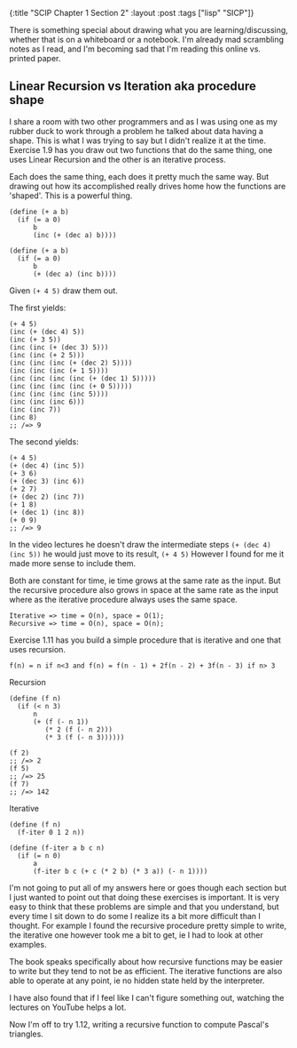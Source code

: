 {:title "SCIP Chapter 1 Section 2"
 :layout :post
 :tags ["lisp" "SICP"]}


There is something special about drawing what you are learning/discussing, whether that is on a whiteboard or a notebook.  I'm already mad scrambling notes as I read, and I'm becoming sad that I'm reading this online vs. printed paper.

## Linear Recursion vs Iteration aka procedure shape

I share a room with two other programmers and as I was using one as my rubber duck to work through a problem he talked about data having a shape.  This is what I was trying to say but I didn't realize it at the time.  Exercise 1.9 has you draw out two functions that do the same thing, one uses Linear Recursion and the other is an iterative process.

Each does the same thing, each does it pretty much the same way.  But drawing out how its accomplished really drives home how the functions are 'shaped'.  This is a powerful thing.

```
(define (+ a b)
  (if (= a 0)
      b
      (inc (+ (dec a) b))))

(define (+ a b)
  (if (= a 0)
      b
      (+ (dec a) (inc b))))
```

Given `(+ 4 5)` draw them out.

The first yields:
```
(+ 4 5)
(inc (+ (dec 4) 5))
(inc (+ 3 5))
(inc (inc (+ (dec 3) 5)))
(inc (inc (+ 2 5)))
(inc (inc (inc (+ (dec 2) 5))))
(inc (inc (inc (+ 1 5))))
(inc (inc (inc (inc (+ (dec 1) 5)))))
(inc (inc (inc (inc (+ 0 5)))))
(inc (inc (inc (inc 5))))
(inc (inc (inc 6)))
(inc (inc 7))
(inc 8)
;; /=> 9
```

The second yields:
```
(+ 4 5)
(+ (dec 4) (inc 5))
(+ 3 6)
(+ (dec 3) (inc 6))
(+ 2 7)
(+ (dec 2) (inc 7))
(+ 1 8)
(+ (dec 1) (inc 8))
(+ 0 9)
;; /=> 9
```

In the video lectures he doesn't draw the intermediate steps `(+ (dec 4) (inc 5))` he would just move to its result, `(+ 4 5)`  However I found for me it made more sense to include them.

Both are constant for time, ie time grows at the same rate as the input.
But the recursive procedure also grows in space at the same rate as the input where as the iterative procedure always uses the same space.

```
Iterative => time = O(n), space = O(1);
Recursive => time = O(n), space = O(n);
```

Exercise 1.11 has you build a simple procedure that is iterative and one that uses recursion.

`f(n) = n if n<3 and f(n) = f(n - 1) + 2f(n - 2) + 3f(n - 3) if n> 3`

Recursion
```
(define (f n)
  (if (< n 3)
      n
      (+ (f (- n 1))
         (* 2 (f (- n 2)))
         (* 3 (f (- n 3))))))

(f 2)
;; /=> 2
(f 5)
;; /=> 25
(f 7)
;; /=> 142
```

Iterative
```
(define (f n)
  (f-iter 0 1 2 n))

(define (f-iter a b c n)
  (if (= n 0)
      a
      (f-iter b c (+ c (* 2 b) (* 3 a)) (- n 1))))
```

I'm not going to put all of my answers here or goes though each section but I just wanted to point out that doing these exercises is important.  It is very easy to think that these problems are simple and that you understand, but every time I sit down to do some I realize its a bit more difficult than I thought.  For example I found the recursive procedure pretty simple to write, the iterative one however took me a bit to get, ie I had to look at other examples.

The book speaks specifically about how recursive functions may be easier to write but they tend to not be as efficient.  The iterative functions are also able to operate at any point, ie no hidden state held by the interpreter.

I have also found that if I feel like I can't figure something out, watching the lectures on YouTube helps a lot.

Now I'm off to try 1.12, writing a recursive function to compute Pascal's triangles.

